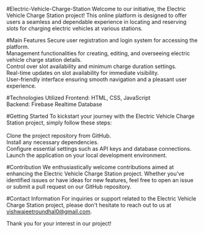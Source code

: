 #Electric-Vehicle-Charge-Station
Welcome to our initiative, the Electric Vehicle Charge Station project! This online platform is designed to offer users a seamless and dependable experience in locating and reserving slots for charging electric vehicles at various stations.

#Main Features
Secure user registration and login system for accessing the platform.<br>
Management functionalities for creating, editing, and overseeing electric vehicle charge station details.<br>
Control over slot availability and minimum charge duration settings.<br>
Real-time updates on slot availability for immediate visibility.<br>
User-friendly interface ensuring smooth navigation and a pleasant user experience.

#Technologies Utilized
Frontend: HTML, CSS, JavaScript <br>
Backend: Firebase Realtime Database

#Getting Started
To kickstart your journey with the Electric Vehicle Charge Station project, simply follow these steps:<br><br>
Clone the project repository from GitHub.<br>
Install any necessary dependencies.<br>
Configure essential settings such as API keys and database connections.<br>
Launch the application on your local development environment.

#Contribution
We enthusiastically welcome contributions aimed at enhancing the Electric Vehicle Charge Station project. Whether you've identified issues or have ideas for new features, feel free to open an issue or submit a pull request on our GitHub repository.

#Contact Information
For inquiries or support related to the Electric Vehicle Charge Station project, please don't hesitate to reach out to us at vishwajeetroundhal0@gmail.com.

Thank you for your interest in our project!